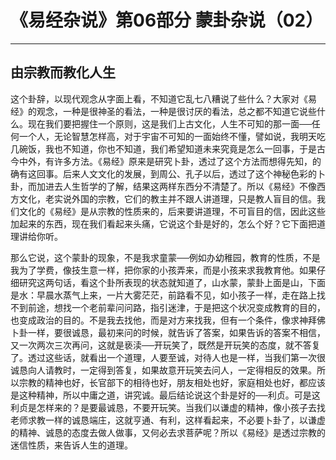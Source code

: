 # 《易经杂说》第06部分 蒙卦杂说（02）

------

## 由宗教而教化人生

这个卦辞，以现代观念从字面上看，不知道它乱七八糟说了些什么？大家对《易经》的观念，一种是很神圣的看法，一种是很讨厌的看法，总之都不知道它说些什么。现在我们要把握住一个原则，这是我们上古文化，人生不可知的那一面──任何一个人，无论智慧怎样高，对于宇宙不可知的一面始终不懂，譬如说，我明天吃几碗饭，我也不知道，你也不知道，我们希望知道未来究竟是怎么一回事，于是古今中外，有许多方法。《易经》原来是研究卜卦，透过了这个方法而想得先知，的确有这回事。后来人文文化的发展，到周公、孔子以后，透过了这个神秘色彩的卜卦，而加进去人生哲学的了解，结果这两样东西分不清楚了。所以《易经》不像西方文化，老实说外国的宗教，它们的教主并不跟人讲道理，只是教人盲目的信。我们文化的《易经》是从宗教的性质来的，后来要讲道理，不可盲目的信，因此这些加起来的东西，现在我们看起来头痛，它说这个卦是好的，怎么个好？它下面把道理讲给你听。

那么它说，这个蒙卦的现象，不是我求童蒙──例如办幼稚园，教育的性质，不是我为了学费，像技生意一样，把你家的小孩弄来，而是小孩来求我教育他。如果仔细研究这两句话，看这个卦所表现的状态就知道了，山水蒙，蒙卦上面是山，下面是水：早晨水蒸气上来，一片大雾茫茫，前路看不见，如小孩子一样，走在路上找不到前途，想找一个老前辈问问路，指引迷津，于是把这个状况变成教育的目的，也变成政治的目的。不是我去找他，而是对方来找我，但有一个条件，像求神拜佛卜卦一样，要很诚恳，最初来问的时候，就告诉了答案，如果告诉的答案不相信，又一次两次三次再问，这就是亵渎──开玩笑了，既然是开玩笑的态度，就不答复了。透过这些话，就看出一个道理，人要至诚，对待人也是一样，当我们第一次很诚恳向人请教时，一定得到答复，如果故意开玩笑去问人，一定得相反的效果。所以宗教的精神也好，长官部下的相待也好，朋友相处也好，家庭相处也好，都应该是这种精神，所以中庸之道，讲究诚。最后结论说这个卦是好的──利贞。可是这利贞是怎样来的？是要最诚恳，不要开玩笑。当我们以谦虚的精神，像小孩子去找老师求教一样的诚恳端庄，这就亨通、有利，这样看起来，不必要卜卦了，以谦虚的精神、诚恳的态度去做人做事，又何必去求菩萨呢？所以《易经》是透过宗教的迷信性质，来告诉人生的道理。